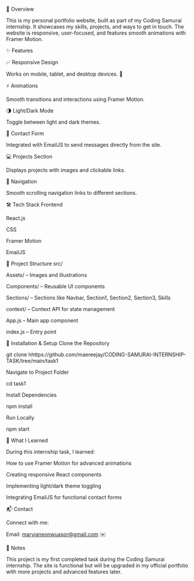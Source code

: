 📖 Overview

This is my personal portfolio website, built as part of my Coding Samurai internship. It showcases my skills, projects, and ways to get in touch. The website is responsive, user-focused, and features smooth animations with Framer Motion.



✨ Features

✅ Responsive Design

Works on mobile, tablet, and desktop devices. 📱

⚡ Animations

Smooth transitions and interactions using Framer Motion.

🌗 Light/Dark Mode

Toggle between light and dark themes.

📧 Contact Form

Integrated with EmailJS to send messages directly from the site.

💻 Projects Section

Displays projects with images and clickable links.

🔗 Navigation

Smooth scrolling navigation links to different sections.



🛠️ Tech Stack
Frontend

React.js

CSS

Framer Motion

EmailJS



📁 Project Structure
src/

Assets/ – Images and illustrations

Components/ – Reusable UI components

Sections/ – Sections like Navbar, Section1, Section2, Section3, Skills

context/ – Context API for state management

App.js – Main app component

index.js – Entry point



🚀 Installation & Setup
Clone the Repository

git clone hhttps://github.com/maereejay/CODING-SAMURAI-INTERNSHIP-TASK/tree/main/task1

Navigate to Project Folder

cd task1

Install Dependencies

npm install

Run Locally

npm start




📝 What I Learned

During this internship task, I learned:

How to use Framer Motion for advanced animations

Creating responsive React components

Implementing light/dark theme toggling

Integrating EmailJS for functional contact forms

📬 Contact

Connect with me:

Email: maryjaneonwuasor@gmail.com
 ✉️


📌 Notes

This project is my first completed task during the Coding Samurai internship. The site is functional but will be upgraded in my official portfolio with more projects and advanced features later.
